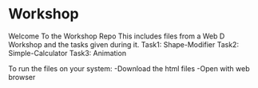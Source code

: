 # Workshop

Welcome To the Workshop Repo
This includes files from a Web D Workshop and the tasks given during it.
Task1: Shape-Modifier
Task2: Simple-Calculator
Task3: Animation

To run the files on your system:
-Download the html files
-Open with web browser

